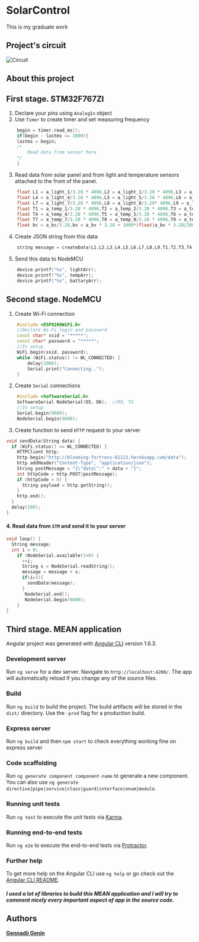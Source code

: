 # SolarControl
This is my graduate work

## Project's circuit
![Circuit](https://pp.userapi.com/c846122/v846122992/904e8/yiq5VlPsnOQ.jpg)

## About this project

## First stage. STM32F767ZI

1. Declare your pins using `AnalogIn` object
2. Use `Timer` to create timer and set measuring frequency
```c++
    begin = timer.read_ms();
    if(begin - lastms >= 3000){
    lastms = begin;
    /*
        Read data from sensor here
    */
    }
```
3. Read data from solar panel and from light and temperature sensors attached to the front of the panel.
```c++
    float L1 = a_light_1/3.28 * 4096,L2 = a_light_1/3.28 * 4096,L3 = a_light_1/3.28 * 4096;
    float L4 = a_light_4/3.28 * 4096,L5 = a_light_5/3.28 * 4096,L6 = a_light_6/3.28 * 4096;
    float L7 = a_light_7/3.28 * 4096,L8 = a_light_8/3.28* 4096,L9 = a_light_9/3.28 * 4096;
    float T1 = a_temp_1/3.28 * 4096,T2 = a_temp_2/3.28 * 4096,T3 = a_temp_3/3.28 * 4096;
    float T4 = a_temp_4/3.28 * 4096,T5 = a_temp_5/3.28 * 4096,T6 = a_temp_6/3.28 * 4096;
    float T7 = a_temp_7/3.28 * 4096,T8 = a_temp_8/3.28 * 4096,T9 = a_temp_9/3.28 * 4096;
    float bc = a_bc/3.28,bv = a_bv * 3.28 + 1000*(float)a_bv * 3.28/200;
```
4. Create JSON string from this data
```c++
    string message = createData(L1,L2,L3,L4,L5,L6,L7,L8,L9,T1,T2,T3,T4,T5,T6,T7,T8,T9,bc,bv);
```

5. Send this data to NodeMCU

```c++
    device.printf("%s", lightArr);
    device.printf("%s", tempArr);
    device.printf("%s", battaryArr);
```

## Second stage. NodeMCU

1. Create Wi-Fi connection
```c++
    #include <ESP8266WiFi.h>
    //Declare Wi-Fi login and passowrd
    const char* ssid = "*****";
    const char* password = "*****";
    //In setup
    WiFi.begin(ssid, password);
    while (WiFi.status() != WL_CONNECTED) {
        delay(1000);
        Serial.print("Connecting..");
    }
```
2. Create `Serial` connections
```c++
    #include <SoftwareSerial.h>
    SoftwareSerial NodeSerial(D5, D6);  //RX, TX
    //In setup
    Serial.begin(9600);
    NodeSerial.begin(9600);
```  
3. Create function to send `HTTP` request to your server
```c++
void sendData(String data) {
  if (WiFi.status() == WL_CONNECTED) {
    HTTPClient http;
    http.begin("http://blooming-fortress-61113.herokuapp.com/data");
    http.addHeader("Content-Type", "application/json");
    String postMessage = "{\"data\":" + data + "}";
    int httpCode = http.POST(postMessage);
    if (httpCode > 0) {
      String payload = http.getString();
    }
    http.end();
  }
  delay(100);
}
```
#### 4. Read data from `STM` and send it to your server 
```c++
void loop() {
  String message;
  int i = 0;
    if (NodeSerial.available()>0) {
      ++i;
      String s = NodeSerial.readString();
      message = message + s;
      if(i=3){
        sendData(message);
      }
       NodeSerial.end();
       NodeSerial.begin(9600);
    }
}
```

## Third stage. MEAN application

Angular project was generated with [Angular CLI](https://github.com/angular/angular-cli) version 1.6.3.

### Development server

Run `ng serve` for a dev server. Navigate to `http://localhost:4200/`. The app will automatically reload if you change any of the source files.

### Build

Run `ng build` to build the project. The build artifacts will be stored in the `dist/` directory. Use the `-prod` flag for a production build.

### Express server

Run `ng build` and then `npm start` to check everything working fine on express server

### Code scaffolding

Run `ng generate component component-name` to generate a new component. You can also use `ng generate directive|pipe|service|class|guard|interface|enum|module`.

### Running unit tests

Run `ng test` to execute the unit tests via [Karma](https://karma-runner.github.io).

### Running end-to-end tests

Run `ng e2e` to execute the end-to-end tests via [Protractor](http://www.protractortest.org/).

### Further help

To get more help on the Angular CLI use `ng help` or go check out the [Angular CLI README](https://github.com/angular/angular-cli/blob/master/README.md).

##### I used a lot of libraries to build this MEAN application and I will try to comment nicely every important aspect of app in the source code.

## Authors

**[Gennadii Genin](https://github.com/GienekGenin)**
